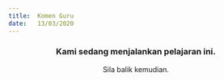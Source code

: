 ```yaml
---
title:  Komen Guru
date:   13/03/2020
---
```


### <center>Kami sedang menjalankan pelajaran ini.</center>
<center>Sila balik kemudian.</center>
